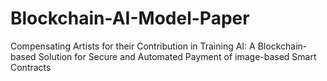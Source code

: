 # Blockchain-AI-Model-Paper
Compensating Artists for their Contribution in Training AI: A Blockchain-based Solution for Secure and Automated Payment of image-based Smart Contracts
